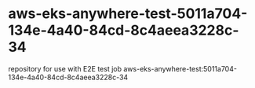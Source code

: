 # aws-eks-anywhere-test-5011a704-134e-4a40-84cd-8c4aeea3228c-34
repository for use with E2E test job aws-eks-anywhere-test:5011a704-134e-4a40-84cd-8c4aeea3228c-34

